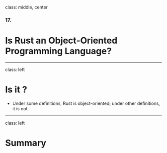 class: middle, center

### 17.

# Is Rust an Object-Oriented Programming Language?

---

class: left

# Is it ?

* Under some definitions, Rust is object-oriented; under other definitions, it is not.

---

class: left

# Summary
